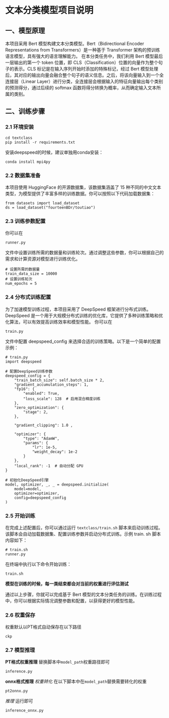 
# 文本分类模型项目说明
## 一、模型原理
本项目采用 Bert 模型构建文本分类模型。Bert（Bidirectional Encoder Representations from Transformers）是一种基于 Transformer 架构的预训练语言模型，具有强大的语言理解能力。
在本分类任务中，我们利用 Bert 模型最后一层输出的第一个 token 位置，即 CLS（Classification）位置的向量作为整个句子的表示。CLS 标记是在输入序列开始时添加的特殊标记，经过 Bert 模型处理后，其对应的输出向量会融合整个句子的语义信息。之后，将该向量输入到一个全连接层（Linear Layer）进行分类，全连接层会根据输入的特征向量输出每个类别的预测得分，通过后续的 softmax 函数将得分转换为概率，从而确定输入文本所属的类别。



## 二、训练步骤
### 2.1 环境安装
```
cd textclass
pip install -r requirements.txt
```
安装deepspeed的时候，建议单独用conda安装：
```
conda install mpi4py
```

### 2.2 数据集准备
本项目使用 HuggingFace 的开源数据集，该数据集涵盖了 15 种不同的中文文本类型，为模型提供了丰富多样的训练数据。你可以按照以下代码加载数据集：
```
from datasets import load_dataset
ds = load_dataset("fourteenBDr/toutiao")
```
### 2.3 训练参数配置
你可以在 
```
runner.py 
```
文件中设置训练所需的数据量和训练轮次。通过调整这些参数，你可以根据自己的需求和计算资源对模型进行训练优化。
```
# 设置所需的数据量
train_data_size = 10000
# 设置训练轮次
num_epochs = 5
```
### 2.4 分布式训练配置
为了加速模型训练过程，本项目采用了 DeepSpeed 框架进行分布式训练。DeepSpeed 是一个用于大规模分布式训练的优化库，它提供了多种训练策略和优化算法，可以有效提高训练效率和模型性能。
你可以在 
```
train.py 
```
文件中配置 deepspeed_config 来选择合适的训练策略。以下是一个简单的配置示例：
```
# train.py
import deepspeed

# 配置DeepSpeed训练参数
deepspeed_config = {
    "train_batch_size": self.batch_size * 2,
    "gradient_accumulation_steps": 1,
    "fp16": {
        "enabled": True,
        "loss_scale": 128  # 启用混合精度训练
    },
    "zero_optimization": {
        "stage": 2,  
    },

    "gradient_clipping": 1.0 , 

    "optimizer": {
        "type": "AdamW",
        "params": {
            "lr": 1e-5,
            "weight_decay": 1e-2
        }
    },
    "local_rank": -1  # 自动分配 GPU
}

# 初始化DeepSpeed引擎
model, optimizer, _, _ = deepspeed.initialize(
    model=model,
    optimizer=optimizer,
    config=deepspeed_config
)
```
### 2.5 开始训练
在完成上述配置后，你可以通过运行 `textclass/train.sh` 脚本来启动训练过程。该脚本会自动加载数据集、配置训练参数并启动分布式训练。示例 train.
sh 脚本内容如下：
```
# train.sh
runner.py
```
在终端中执行以下命令开始训练：
```
train.sh
```
**模型在训练的时候，每一类结束都会对当前的权重进行评估测试**

通过以上步骤，你就可以完成基于 Bert 模型的文本分类任务的训练。在训练过程中，你可以根据实际情况调整参数和配置，以获得更好的模型性能。


### 2.6 权重保存
权重默认以PT格式自动保存在以下路径
```
ckp
```


### 2.7 模型推理
**PT格式权重推理**
替换脚本中`model_path`权重路径即可
```
inference.py
```

**onnx格式推理**
*权重转化*
在以下脚本中在`model_path`替换需要转化的权重
```
pt2onnx.py
```

*推理*
运行即可
```
inference_onnx.py
```